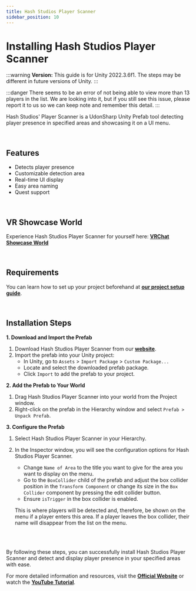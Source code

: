 ```yaml
---
title: Hash Studios Player Scanner
sidebar_position: 10
---
```


# Installing Hash Studios Player Scanner

:::warning
**Version:** This guide is for Unity 2022.3.6f1. The steps may be different in future versions of Unity.
:::

:::danger
There seems to be an error of not being able to view more than 13 players in the list. We are looking into it, but if you still see this issue, please report it to us so we can keep note and remember this detail.
:::

Hash Studios' Player Scanner is a UdonSharp Unity Prefab tool detecting player presence in specified areas and showcasing it on a UI menu.

<br/>

## Features

- Detects player presence
- Customizable detection area
- Real-time UI display
- Easy area naming
- Quest support

<br/>

## VR Showcase World

Experience Hash Studios Player Scanner for yourself here: **[VRChat Showcase World](https://vrchat.com/home/world/wrld_58ca9ecb-909d-4637-b425-4df15ce298a4)**

<br/>

## Requirements

You can learn how to set up your project beforehand at **[our project setup guide](/DevelopmentDocumentation/docs/general-concepts/settingupudon)**.

<br/>

## Installation Steps

**1. Download and Import the Prefab**

1. Download Hash Studios Player Scanner from our **[website](https://hashstudiosllc.com/hashstudiosplayerscanner)**.
2. Import the prefab into your Unity project:
   - In Unity, go to `Assets` > `Import Package` > `Custom Package...`
   - Locate and select the downloaded prefab package.
   - Click `Import` to add the prefab to your project.

**2. Add the Prefab to Your World**

1. Drag Hash Studios Player Scanner into your world from the Project window.
2. Right-click on the prefab in the Hierarchy window and select `Prefab > Unpack Prefab`.

**3. Configure the Prefab**

1. Select Hash Studios Player Scanner in your Hierarchy.
2. In the Inspector window, you will see the configuration options for Hash Studios Player Scanner.

   - Change `Name of Area` to the title you want to give for the area you want to display on the menu.
   - Go to the `BoxCollider` child of the prefab and adjust the box collider position in the `Transform Component` or change its size in the `Box Collider` component by pressing the edit collider button.
   - Ensure `isTrigger` in the box collider is enabled.

   This is where players will be detected and, therefore, be shown on the menu if a player enters this area. If a player leaves the box collider, their name will disappear from the list on the menu.

<br/><br/>

By following these steps, you can successfully install Hash Studios Player Scanner and detect and display player presence in your specified areas with ease.

For more detailed information and resources, visit the **[Official Website](https://hashstudiosllc.com/hashstudiosplayerscanner)** or watch the **[YouTube Tutorial](https://youtu.be/e8gYeLCyqqI)**.

